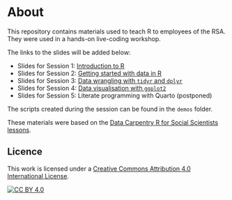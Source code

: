 # About
This repository contains materials used to teach R to employees of the RSA.
They were used in a hands-on live-coding workshop.

The links to the slides will be added below:

- Slides for Session 1: [Introduction to R](https://thersaorg.github.io/r-training/slides/1_intro-to-R.html#/title-slide)
- Slides for Session 2: [Getting started with data in R](https://thersaorg.github.io/r-training/slides/2_starting-with-data.html#/title-slide)
- Slides for Session 3: [Data wrangling with `tidyr` and `dplyr`](https://thersaorg.github.io/r-training/slides/3_data-wrangling.html#/title-slide)
- Slides for Session 4: [Data visualisation with `ggplot2`](https://thersaorg.github.io/r-training/slides/4_data-visualisation#/title-slide)
- Slides for Session 5: Literate programming with Quarto (postponed)

The scripts created during the session can be found in the `demos` folder.

These materials were based on the [Data Carpentry R for Social Scientists lessons](https://datacarpentry.org/r-socialsci/index.html).

## Licence
This work is licensed under a [Creative Commons Attribution 4.0 International License][cc-by].

[![CC BY 4.0][cc-by-image]][cc-by]

[cc-by]: http://creativecommons.org/licenses/by/4.0/
[cc-by-image]: https://i.creativecommons.org/l/by/4.0/88x31.png
[cc-by-shield]: https://img.shields.io/badge/License-CC%20BY%204.0-lightgrey.svg
